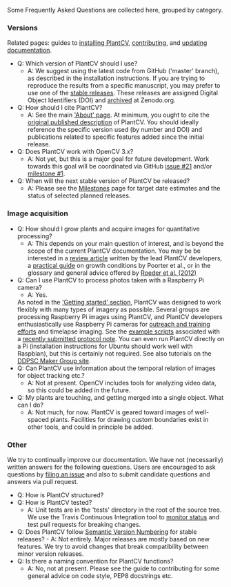 
Some Frequently Asked Questions are collected here,
grouped by category.

<!-- Advice in box:
http://producingoss.com/en/getting-started.html#documentation -->

### Versions
Related pages: guides to
[installing PlantCV](installation.md),
[contributing](CONTRIBUTING.md),
and [updating documentation](documentation.md).

- Q: Which version of PlantCV should I use?
    - A: We suggest using the latest code from GitHub ('master' branch),
    as described in the installation instructions.
    If you are trying to reproduce the results from a specific manuscript,
    you may prefer to use one of the [stable releases](https://github.com/danforthcenter/plantcv/releases).
    These releases are assigned Digital Object Identifiers (DOI)
    and [archived](https://doi.org/10.5281/zenodo.595522)
    at Zenodo.org.
- Q: How should I cite PlantCV?
    - A: See the main ['About' page](http://plantcv.danforthcenter.org/pages/about.html).
    At minimum,
    you ought to cite
    the [original published description](http://doi.org/10.1016/j.molp.2015.06.005)
    of PlantCV.
    You should ideally reference the specific version used
    (by number and DOI)
    and publications related to specific features added
    since the initial release.
- Q: Does PlantCV work with OpenCV 3.x?
    - A: Not yet, but this is a major goal for future development.
    Work towards this goal will be coordinated
    via GitHub [issue #21](https://github.com/danforthcenter/plantcv/issues/21)
    and/or [milestone #1](https://github.com/danforthcenter/plantcv/milestone/1).
    <!-- Cf. duplicate, https://github.com/danforthcenter/plantcv/issues/130 -->
- Q: When will the next stable version of PlantCV be released?
    - A: Please see the [Milestones](https://github.com/danforthcenter/plantcv/milestones)
    page for target date estimates
    and the status of selected planned releases.


### Image acquisition
- Q: How should I grow plants and acquire images for quantitative processing?
    - A: This depends on your main question of interest,
    and is beyond the scope of the current PlantCV documentation.
    You may be be interested
    in a [review article](http://doi.org/10.1016/j.pbi.2015.02.006)
    written by the lead PlantCV developers,
    a [practical guide](https://doi.org/10.1071/FP12028)
    on growth conditions by Poorter et al.,
    or in the glossary and general advice
    offered by [Roeder et al. (2012)](http://doi.org/10.1242/dev.076414)
- Q: Can I use PlantCV to process photos taken with a Raspberry Pi camera?
    - A: Yes.
    <!-- This is related to the previous question. -->
    <!-- https://github.com/danforthcenter/plantcv/issues/137 -->
    As noted in the ['Getting started' section](index.md),
    PlantCV was designed to work flexibly
    with many types of imagery as possible.
    Several groups are processing Raspberry Pi images using PlantCV,
    and PlantCV developers enthusiastically use Raspberry Pi cameras
    for [outreach and training efforts](https://github.com/danforthcenter/outreach/network)
    and timelapse imaging.
    See the [example scripts](https://github.com/danforthcenter/apps-phenotyping)
    associated with a [recently submitted protocol note](https://doi.org/10.1101/183822).
    You can even run PlantCV directly on a Pi
    (installation instructions for Ubuntu
    should work well with Raspbian),
    but this is certainly not required.
    See also tutorials on the [DDPSC Maker Group site](http://maker.danforthcenter.org/).
- Q: Can PlantCV use information about the temporal relation of images
  for object tracking etc.?
    - A: Not at present.
    OpenCV includes tools for analyzing video data,
    so this could be added in the future.
- Q: My plants are touching,
  and getting merged into a single object.
  What can I do?
    - A: Not much, for now.
      <!-- https://github.com/danforthcenter/plantcv/issues/142 -->
      PlantCV is geared toward images of well-spaced plants.
      Facilities for drawing custom boundaries
      exist in other tools,
      and could in principle be added.

### Other
We try to continually improve our documentation.
We have not (necessarily) written answers for the following questions.
Users are encouraged
to ask questions by [filing an issue](https://github.com/danforthcenter/plantcv/issues)
and also to submit candidate questions and answers
via pull request.

- Q: How is PlantCV structured?
- Q: How is PlantCV tested?
    - A: Unit tests are in the 'tests' directory
    in the root of the source tree.
    We use the Travis Continuous Integration tool
    to [monitor status](https://travis-ci.org/danforthcenter/plantcv)
    and test pull requests
    for breaking changes.
- Q: Does PlantCV follow [Semantic Version Numbering](http://semver.org/)
  for stable releases?
      - A: Not entirely.
      Major releases are mostly based on new features.
      We try to avoid changes that break compatibility
      between minor version releases.
- Q: Is there a naming convention for PlantCV functions?
    - A: No, not at present.
    Please see the guide to contributing
    for some general advice on code style,
    PEP8 docstrings etc.
